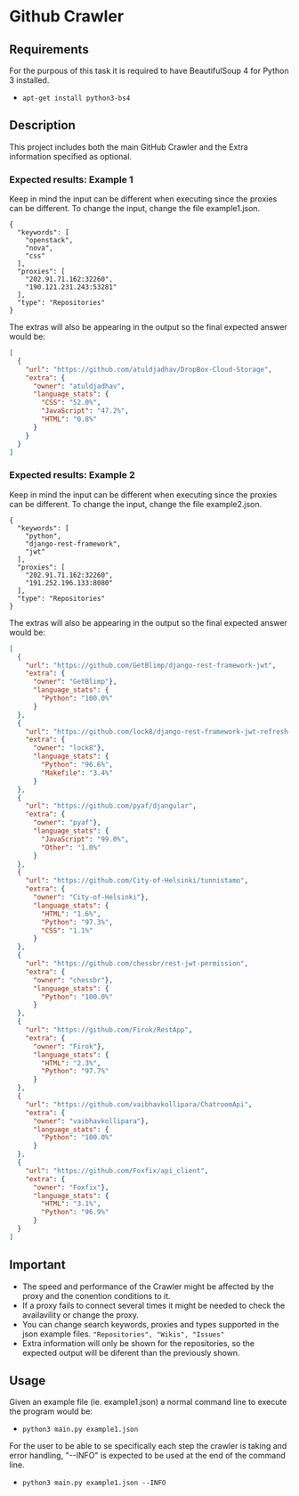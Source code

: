 # Github Crawler

## Requirements
For the purpous of this task it is required to have BeautifulSoup 4 for Python 3 installed.

* `apt-get install python3-bs4`


## Description
This project includes both the main GitHub Crawler and the Extra information specified as optional. 


### Expected results: Example 1

Keep in mind the input can be different when executing since the proxies can be different. To change the input, change the file example1.json.
```shell
{
  "keywords": [
    "openstack",
    "nova",
    "css"
  ],
  "proxies": [
    "202.91.71.162:32260",
    "190.121.231.243:53281"
  ],
  "type": "Repositories"
}
```
The extras will also be appearing in the output so the final expected answer would be:
```json
[
  {
    "url": "https://github.com/atuldjadhav/DropBox-Cloud-Storage", 
    "extra": {
      "owner": "atuldjadhav",
      "language_stats": {
        "CSS": "52.0%", 
        "JavaScript": "47.2%", 
        "HTML": "0.8%"
      } 
    }
  }
]
```

### Expected results: Example 2

Keep in mind the input can be different when executing since the proxies can be different. To change the input, change the file example2.json.
```shell
{
  "keywords": [
    "python",
    "django-rest-framework",
    "jwt"
  ],
  "proxies": [
    "202.91.71.162:32260",
    "191.252.196.133:8080"
  ],
  "type": "Repositories"
}
```

The extras will also be appearing in the output so the final expected answer would be:
```json
[
  {
    "url": "https://github.com/GetBlimp/django-rest-framework-jwt",
    "extra": {
      "owner": "GetBlimp"},
      "language_stats": {
        "Python": "100.0%"
      } 
  }, 
  {
    "url": "https://github.com/lock8/django-rest-framework-jwt-refresh-token",
    "extra": {
      "owner": "lock8"}, 
      "language_stats": {
        "Python": "96.6%", 
        "Makefile": "3.4%"
      } 
  }, 
  {
    "url": "https://github.com/pyaf/djangular",
    "extra": {
      "owner": "pyaf"}, 
      "language_stats": {
        "JavaScript": "99.0%", 
        "Other": "1.0%"
      } 
  }, 
  {
    "url": "https://github.com/City-of-Helsinki/tunnistamo",
    "extra": {
      "owner": "City-of-Helsinki"}, 
      "language_stats": {
        "HTML": "1.6%", 
        "Python": "97.3%", 
        "CSS": "1.1%"
      }
  },
  {
    "url": "https://github.com/chessbr/rest-jwt-permission",
    "extra": {
      "owner": "chessbr"}, 
      "language_stats": {
        "Python": "100.0%"
      }
  }, 
  {
    "url": "https://github.com/Firok/RestApp",
    "extra": {
      "owner": "Firok"}, 
      "language_stats": {
        "HTML": "2.3%", 
        "Python": "97.7%"
      }
  }, 
  {
    "url": "https://github.com/vaibhavkollipara/ChatroomApi",
    "extra": {
      "owner": "vaibhavkollipara"}, 
      "language_stats": {
        "Python": "100.0%"
      }
  }, 
  {
    "url": "https://github.com/Foxfix/api_client",
    "extra": {
      "owner": "Foxfix"}, 
      "language_stats": {
        "HTML": "3.1%", 
        "Python": "96.9%"
      } 
  }
]
```

## Important


* The speed and performance of the Crawler might be affected by the proxy and the conention conditions to it.
* If a proxy fails to connect several times it might be needed to check the availavility or change the proxy.
* You can change search keywords, proxies and types supported in the json example files.
    `"Repositories", "Wikis", "Issues"`
* Extra information will only be shown for the repositories, so the expected output will be diferent than the previously shown.

## Usage

Given an example file (ie. example1.json) a normal command line to execute the program would be:

* `python3 main.py example1.json`

For the user to be able to se specifically each step the crawler is taking and error handling, "--INFO" is expected to be used at the end of the command line.

* `python3 main.py example1.json --INFO`